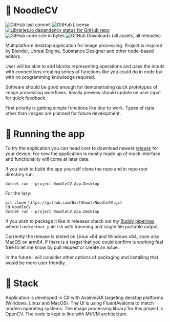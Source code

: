 ﻿# 🍜 NoodleCV

![GitHub last commit](https://img.shields.io/github/last-commit/BartShoot/NoodleCV?style=flat-square)
![GitHub License](https://img.shields.io/github/license/BartShoot/NoodleCV?style=flat-square)
[![Libraries.io dependency status for GitHub repo](https://img.shields.io/librariesio/github/bartshoot/noodlecv?style=flat-square&logo=librariesdotio)](https://libraries.io/github/BartShoot/NoodleCV)
![GitHub code size in bytes](https://img.shields.io/github/languages/code-size/BartShoot/NoodleCV?style=flat-square)
![GitHub Downloads (all assets, all releases)](https://img.shields.io/github/downloads/BartShoot/NoodleCV/total?style=flat-square)

Multiplatform desktop application for image processing.
Project is inspired by Blender, Unreal Engine, Substance Designer and other node-based editors.

User will be able to add blocks representing operations and pass the inputs with connections creating series of
functions like you could do in code but with no programming knowledge required.

Software should be good enough for demonstrating quick prototypes of image processing workflows.
Ideally preview should update on user input for quick feedback.

First priority is getting simple functions like blur to work.
Types of data other than images are planned for future development.

# 🚀 Running the app

To try the application you can head over to download newest [release](https://github.com/BartShoot/NoodleCV/releases)
for your device.
For now the application is mostly made up of mock interface and functionality will come at later date.

If you wish to build the app yourself clone the repo and in repo root directory
run:

```
dotnet run --project NoodleCV.App.Desktop
```

For the lazy:

```shell
git clone https://github.com/BartShoot/NoodleCV.git
cd NoodleCV
dotnet run --project NoodleCV.App.Desktop
```

If you wish to package it like in releases check out
my [Buddy pipelines](https://github.com/BartShoot/NoodleCV/blob/main/.buddy/buddy.yml) where I use `dotnet publish` with
trimming and single file portable output.

Currently the release is tested on Linux x64 and Windows x64, soon also MacOS on arm64.
If there is a target that you could confirm is working feel free to let me know by pull request or create an issue.

In the future I will consider other options of packaging and installing that would be more user friendly.

# 🧰 Stack

Application is developed in C# with AvaloniaUI targeting desktop platforms (Windows, Linux and MacOS). The UI is using FluentAvalonia to match modern operating systems.
The image processing library for this project is OpenCV. The code is kept in line with MVVM architecture.
